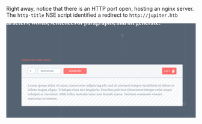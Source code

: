 Right away, notice that there is an HTTP port open, hosting an nginx server.  The `http-title` NSE script identified a redirect to `http://jupiter.htb`

![](img/test-test-test.png)